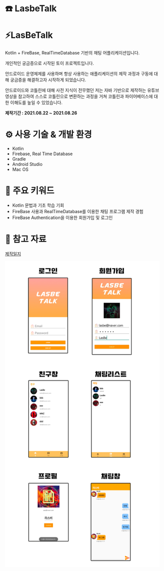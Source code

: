 # ☎️ LasbeTalk

# ⚡️LasBeTalk

Kotlin + FireBase, RealTimeDatabase 기반의 채팅 어플리케이션입니다.

개인적인 궁금증으로 시작된 토이 프로젝트입니다.

안드로이드 운영체제를 사용하며 항상 사용하는 애플리케이션의 제작 과정과 구동에 대해 궁금증을 해결하고자 시작하게 되었습니다.

안드로이드와 코틀린에 대해 사전 지식이 전무했던 저는 자바 기반으로 제작하는 유튜브 영상을 참고하여 스스로 코틀린으로 변환하는 과정을 거쳐 코틀린과 파이어베이스에 대한 이해도를 높일 수 있었습니다.

**제작기간 : 2021.08.22 ~ 2021.08.26**

# ⚙️ 사용 기술 & 개발 환경

- Kotlin
- Firebase, Real Time Database
- Gradle
- Android Studio
- Mac OS

# 📙 주요 키워드

- Kotlin 문법과 기초 학습 기회
- FireBase 사용과 RealTimeDatabase를 이용한 채팅 프로그램 제작 경험
- FireBase Authentication을 이용한 회원가입 및 로그인

# 📱 참고 자료
[제작일지](https://lasbe.tistory.com/18?category=880975)

![LasbeTalk_View.jpg](%E2%98%8E%EF%B8%8F%20LasbeTalk%20ca6ec57a016a47418d88b88580e4dc8f/LasbeTalk_View.jpg)
